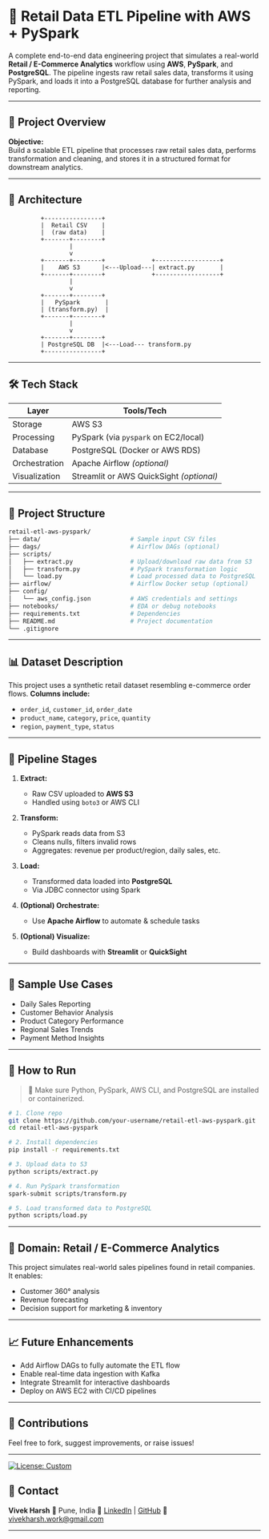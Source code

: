 
# 🛒 Retail Data ETL Pipeline with AWS + PySpark

A complete end-to-end data engineering project that simulates a real-world **Retail / E-Commerce Analytics** workflow using **AWS**, **PySpark**, and **PostgreSQL**. The pipeline ingests raw retail sales data, transforms it using PySpark, and loads it into a PostgreSQL database for further analysis and reporting.

---

## 📌 Project Overview

**Objective:**  
Build a scalable ETL pipeline that processes raw retail sales data, performs transformation and cleaning, and stores it in a structured format for downstream analytics.

---

## 🧱 Architecture

```text
         +----------------+
         |  Retail CSV    |
         |  (raw data)    |
         +-------+--------+
                 |
                 v
         +-------+--------+             +------------------+
         |    AWS S3      |<---Upload---| extract.py       |
         +-------+--------+             +------------------+
                 |
                 v
         +-------+--------+
         |   PySpark       |
         | (transform.py)  |
         +-------+--------+
                 |
                 v
         +-------+--------+
         | PostgreSQL DB  |<---Load--- transform.py
         +----------------+
````

---

## 🛠️ Tech Stack

| Layer         | Tools/Tech                               |
| ------------- | ---------------------------------------- |
| Storage       | AWS S3                                   |
| Processing    | PySpark (via `pyspark` on EC2/local)     |
| Database      | PostgreSQL (Docker or AWS RDS)           |
| Orchestration | Apache Airflow *(optional)*              |
| Visualization | Streamlit or AWS QuickSight *(optional)* |

---

## 📁 Project Structure

```bash
retail-etl-aws-pyspark/
├── data/                         # Sample input CSV files
├── dags/                         # Airflow DAGs (optional)
├── scripts/
│   ├── extract.py                # Upload/download raw data from S3
│   ├── transform.py              # PySpark transformation logic
│   └── load.py                   # Load processed data to PostgreSQL
├── airflow/                      # Airflow Docker setup (optional)
├── config/
│   └── aws_config.json           # AWS credentials and settings
├── notebooks/                    # EDA or debug notebooks
├── requirements.txt              # Dependencies
├── README.md                     # Project documentation
└── .gitignore
```

---

## 📊 Dataset Description

This project uses a synthetic retail dataset resembling e-commerce order flows.
**Columns include:**

* `order_id`, `customer_id`, `order_date`
* `product_name`, `category`, `price`, `quantity`
* `region`, `payment_type`, `status`

---

## 🔄 Pipeline Stages

1. **Extract:**

   * Raw CSV uploaded to **AWS S3**
   * Handled using `boto3` or AWS CLI

2. **Transform:**

   * PySpark reads data from S3
   * Cleans nulls, filters invalid rows
   * Aggregates: revenue per product/region, daily sales, etc.

3. **Load:**

   * Transformed data loaded into **PostgreSQL**
   * Via JDBC connector using Spark

4. **(Optional) Orchestrate:**

   * Use **Apache Airflow** to automate & schedule tasks

5. **(Optional) Visualize:**

   * Build dashboards with **Streamlit** or **QuickSight**

---

## 📌 Sample Use Cases

* Daily Sales Reporting
* Customer Behavior Analysis
* Product Category Performance
* Regional Sales Trends
* Payment Method Insights

---

## 🚀 How to Run

> 🔧 Make sure Python, PySpark, AWS CLI, and PostgreSQL are installed or containerized.

```bash
# 1. Clone repo
git clone https://github.com/your-username/retail-etl-aws-pyspark.git
cd retail-etl-aws-pyspark

# 2. Install dependencies
pip install -r requirements.txt

# 3. Upload data to S3
python scripts/extract.py

# 4. Run PySpark transformation
spark-submit scripts/transform.py

# 5. Load transformed data to PostgreSQL
python scripts/load.py
```

---

## 🧠 Domain: Retail / E-Commerce Analytics

This project simulates real-world sales pipelines found in retail companies. It enables:

* Customer 360° analysis
* Revenue forecasting
* Decision support for marketing & inventory

---

## 📈 Future Enhancements

* Add Airflow DAGs to fully automate the ETL flow
* Enable real-time data ingestion with Kafka
* Integrate Streamlit for interactive dashboards
* Deploy on AWS EC2 with CI/CD pipelines

---

## 🤝 Contributions

Feel free to fork, suggest improvements, or raise issues!

---
[![License: Custom](https://img.shields.io/badge/license-Custom-lightgrey)](./LICENSE)

## 📧 Contact

**Vivek Harsh**
📍 Pune, India
🔗 [LinkedIn](https://www.linkedin.com/in/vivekharsh) | [GitHub](https://github.com/vivekharsh)
📩 [vivekharsh.work@gmail.com](mailto:vivekharsh.work@gmail.com)

---
